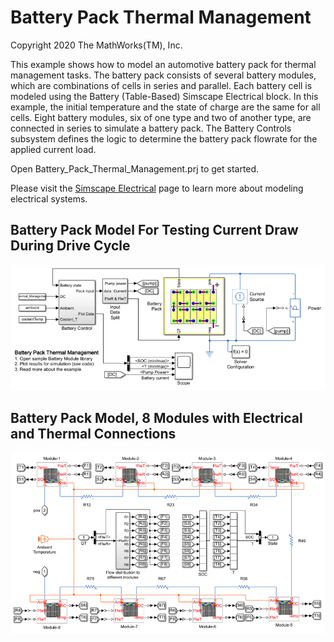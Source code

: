 # **Battery Pack Thermal Management**
Copyright 2020 The MathWorks(TM), Inc.

This example shows how to model an automotive battery pack for
thermal management tasks. The battery pack consists of several
battery modules, which are combinations of cells in series and
parallel. Each battery cell is modeled using the
Battery (Table-Based) Simscape Electrical block. In this example,
the initial temperature and the state of charge are the same for
all cells. Eight battery modules, six of one type and two of another type,
are connected in series to simulate a battery pack. The Battery Controls
subsystem defines the logic to determine the battery pack flowrate
for the applied current load.

Open Battery_Pack_Thermal_Management.prj to get started.

Please visit the [Simscape Electrical](https://www.mathworks.com/products/simscape-electrical.html) 
page to learn more about modeling electrical systems.

## **Battery Pack Model For Testing Current Draw During Drive Cycle**
![](Overview/html/Battery_Pack_Thermal_Management_modelTopLevel.png)

## **Battery Pack Model, 8 Modules with Electrical and Thermal Connections**
![](Overview/html/Battery_Pack_Thermal_Management_modelPackLevel.png)
